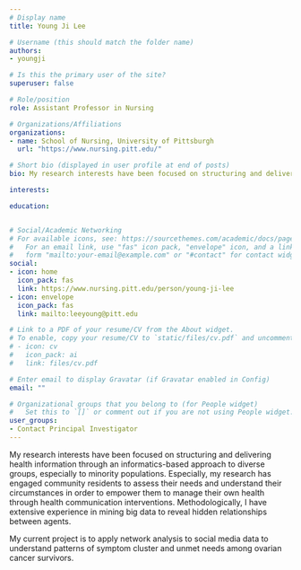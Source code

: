 ```yaml
---
# Display name
title: Young Ji Lee

# Username (this should match the folder name)
authors:
- youngji

# Is this the primary user of the site?
superuser: false

# Role/position
role: Assistant Professor in Nursing

# Organizations/Affiliations
organizations:
- name: School of Nursing, University of Pittsburgh
  url: "https://www.nursing.pitt.edu/"

# Short bio (displayed in user profile at end of posts)
bio: My research interests have been focused on structuring and delivering health information through an informatics-based approach to diverse groups, especially to minority populations.

interests:

education:


# Social/Academic Networking
# For available icons, see: https://sourcethemes.com/academic/docs/page-builder/#icons
#   For an email link, use "fas" icon pack, "envelope" icon, and a link in the
#   form "mailto:your-email@example.com" or "#contact" for contact widget.
social:
- icon: home
  icon_pack: fas
  link: https://www.nursing.pitt.edu/person/young-ji-lee
- icon: envelope
  icon_pack: fas
  link: mailto:leeyoung@pitt.edu

# Link to a PDF of your resume/CV from the About widget.
# To enable, copy your resume/CV to `static/files/cv.pdf` and uncomment the lines below.
# - icon: cv
#   icon_pack: ai
#   link: files/cv.pdf

# Enter email to display Gravatar (if Gravatar enabled in Config)
email: ""

# Organizational groups that you belong to (for People widget)
#   Set this to `[]` or comment out if you are not using People widget.
user_groups:
- Contact Principal Investigator
---
```


My research interests have been focused on structuring and delivering health information through an informatics-based approach to diverse groups, especially to minority populations. Especially, my research has engaged community residents to assess their needs and understand their circumstances in order to empower them to manage their own health through health communication interventions. Methodologically, I have extensive experience in mining big data to reveal hidden relationships between agents. 

My current project is to apply network analysis to social media data to understand patterns of symptom cluster and unmet needs among ovarian cancer survivors. 